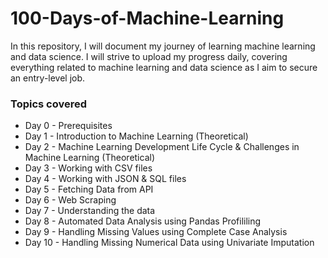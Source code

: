# 100-Days-of-Machine-Learning
In this repository, I will document my journey of learning machine learning and data science. I will strive to upload my progress daily, covering everything related to machine learning and data science as I aim to secure an entry-level job.


<h3>Topics covered</h3>

  <ul>
    <li>Day 0 - Prerequisites</li>
    <li>Day 1 - Introduction to Machine Learning (Theoretical)</li>
    <li>Day 2 - Machine Learning Development Life Cycle & Challenges in Machine Learning (Theoretical)</li>
    <li>Day 3 - Working with CSV files</li>
    <li>Day 4 - Working with JSON & SQL files</li>
    <li>Day 5 - Fetching Data from API</li>
    <li>Day 6 - Web Scraping</li>
    <li>Day 7 - Understanding the data</li>
    <li>Day 8 - Automated Data Analysis using Pandas Profililing</li>
    <li>Day 9 - Handling Missing Values using Complete Case Analysis</li>
    <li>Day 10 - Handling Missing Numerical Data using Univariate Imputation</li>
  </ul>

